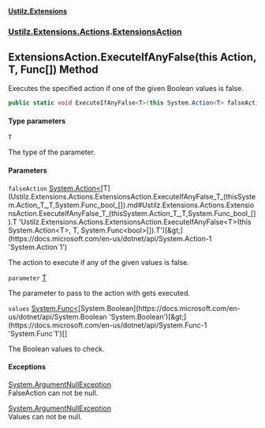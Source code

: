 #### [Ustilz.Extensions](index.md 'index')
### [Ustilz.Extensions.Actions](Ustilz.Extensions.Actions.md 'Ustilz.Extensions.Actions').[ExtensionsAction](Ustilz.Extensions.Actions.ExtensionsAction.md 'Ustilz.Extensions.Actions.ExtensionsAction')

## ExtensionsAction.ExecuteIfAnyFalse<T>(this Action<T>, T, Func<bool>[]) Method

Executes the specified action if one of the given Boolean values is false.

```csharp
public static void ExecuteIfAnyFalse<T>(this System.Action<T> falseAction, T parameter, params System.Func<bool>[] values);
```
#### Type parameters

<a name='Ustilz.Extensions.Actions.ExtensionsAction.ExecuteIfAnyFalse_T_(thisSystem.Action_T_,T,System.Func_bool_[]).T'></a>

`T`

The type of the parameter.
#### Parameters

<a name='Ustilz.Extensions.Actions.ExtensionsAction.ExecuteIfAnyFalse_T_(thisSystem.Action_T_,T,System.Func_bool_[]).falseAction'></a>

`falseAction` [System.Action&lt;](https://docs.microsoft.com/en-us/dotnet/api/System.Action-1 'System.Action`1')[T](Ustilz.Extensions.Actions.ExtensionsAction.ExecuteIfAnyFalse_T_(thisSystem.Action_T_,T,System.Func_bool_[]).md#Ustilz.Extensions.Actions.ExtensionsAction.ExecuteIfAnyFalse_T_(thisSystem.Action_T_,T,System.Func_bool_[]).T 'Ustilz.Extensions.Actions.ExtensionsAction.ExecuteIfAnyFalse<T>(this System.Action<T>, T, System.Func<bool>[]).T')[&gt;](https://docs.microsoft.com/en-us/dotnet/api/System.Action-1 'System.Action`1')

The action to execute if any of the given values is false.

<a name='Ustilz.Extensions.Actions.ExtensionsAction.ExecuteIfAnyFalse_T_(thisSystem.Action_T_,T,System.Func_bool_[]).parameter'></a>

`parameter` [T](Ustilz.Extensions.Actions.ExtensionsAction.ExecuteIfAnyFalse_T_(thisSystem.Action_T_,T,System.Func_bool_[]).md#Ustilz.Extensions.Actions.ExtensionsAction.ExecuteIfAnyFalse_T_(thisSystem.Action_T_,T,System.Func_bool_[]).T 'Ustilz.Extensions.Actions.ExtensionsAction.ExecuteIfAnyFalse<T>(this System.Action<T>, T, System.Func<bool>[]).T')

The parameter to pass to the action with gets executed.

<a name='Ustilz.Extensions.Actions.ExtensionsAction.ExecuteIfAnyFalse_T_(thisSystem.Action_T_,T,System.Func_bool_[]).values'></a>

`values` [System.Func&lt;](https://docs.microsoft.com/en-us/dotnet/api/System.Func-1 'System.Func`1')[System.Boolean](https://docs.microsoft.com/en-us/dotnet/api/System.Boolean 'System.Boolean')[&gt;](https://docs.microsoft.com/en-us/dotnet/api/System.Func-1 'System.Func`1')[[]](https://docs.microsoft.com/en-us/dotnet/api/System.Array 'System.Array')

The Boolean values to check.

#### Exceptions

[System.ArgumentNullException](https://docs.microsoft.com/en-us/dotnet/api/System.ArgumentNullException 'System.ArgumentNullException')  
FalseAction can not be null.

[System.ArgumentNullException](https://docs.microsoft.com/en-us/dotnet/api/System.ArgumentNullException 'System.ArgumentNullException')  
Values can not be null.